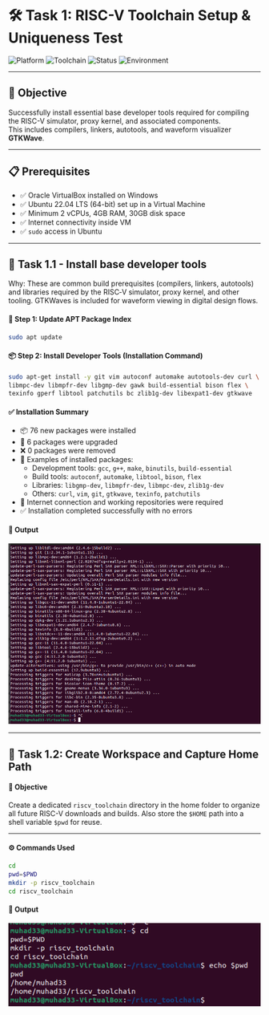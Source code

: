 # 🛠️ Task 1: RISC-V Toolchain Setup & Uniqueness Test

![Platform](https://img.shields.io/badge/Platform-VirtualBox-orange)
![Toolchain](https://img.shields.io/badge/Toolchain-RISC--V-blue)
![Status](https://img.shields.io/badge/Status-✅%20Complete-brightgreen)
![Environment](https://img.shields.io/badge/Environment-Ubuntu%2022.04-yellow)

---

## 🎯 Objective

Successfully install essential base developer tools required for compiling the RISC-V simulator, proxy kernel, and associated components.  
This includes compilers, linkers, autotools, and waveform visualizer **GTKWave**.

---

## 📋 Prerequisites

- ✅ Oracle VirtualBox installed on Windows  
- ✅ Ubuntu 22.04 LTS (64-bit) set up in a Virtual Machine  
- ✅ Minimum 2 vCPUs, 4GB RAM, 30GB disk space  
- ✅ Internet connectivity inside VM  
- ✅ `sudo` access in Ubuntu  

---

## 🚀 Task 1.1 - Install base developer tools

Why: These are common build prerequisites (compilers, linkers, autotools) and libraries
required by the RISC‑V simulator, proxy kernel, and other tooling. GTKWaves is included for
waveform viewing in digital design flows.

#### 🧩 Step 1: Update APT Package Index

```bash
sudo apt update
```
#### 📦 Step 2: Install Developer Tools (Installation Command)

```bash
sudo apt-get install -y git vim autoconf automake autotools-dev curl \
libmpc-dev libmpfr-dev libgmp-dev gawk build-essential bison flex \
texinfo gperf libtool patchutils bc zlib1g-dev libexpat1-dev gtkwave
```
#### ✅ Installation Summary

- 📦 76 new packages were installed
- 🔄 6 packages were upgraded
- ❌ 0 packages were removed
- 📌 Examples of installed packages:
  - Development tools: `gcc`, `g++`, `make`, `binutils`, `build-essential`
  - Build tools: `autoconf`, `automake`, `libtool`, `bison`, `flex`
  - Libraries: `libgmp-dev`, `libmpfr-dev`, `libmpc-dev`, `zlib1g-dev`
  - Others: `curl`, `vim`, `git`, `gtkwave`, `texinfo`, `patchutils`
- 📡 Internet connection and working repositories were required
- ✅ Installation completed successfully with no errors

#### 🔴 Output
![Task 1.1 Output](Task_1.1_Output.png)

---

## 🧩 Task 1.2: Create Workspace and Capture Home Path

#### 🎯 Objective

Create a dedicated `riscv_toolchain` directory in the home folder to organize all future RISC-V downloads and builds. Also store the `$HOME` path into a shell variable `$pwd` for reuse.

---

#### ⚙️ Commands Used

```bash
cd
pwd=$PWD
mkdir -p riscv_toolchain
cd riscv_toolchain
```

#### 🔴 Output
![Task 1.2 Output](Task_1.2_Output.png)






